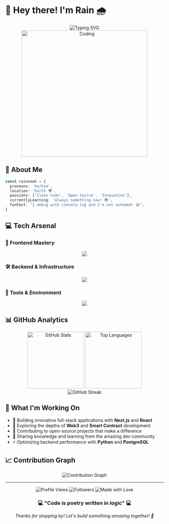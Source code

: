 # 👋 Hey there! I'm Rain 🌧️

<div align="center">
  <img src="https://readme-typing-svg.herokuapp.com?font=Fira+Code&size=30&duration=3000&pause=1000&color=00D9FF&center=true&vCenter=true&width=600&lines=Full+Stack+Developer;Open+Source+Enthusiast;Code+Craftsman" alt="Typing SVG" />
</div>

<div align="center">
  <img src="https://github.com/rainnoon/rainnoon/blob/main/assets/coding.gif?raw=true" width="400" alt="Coding" />
</div>

## 🚀 About Me

```typescript
const rainnoon = {
  pronouns: 'he/him',
  location: 'Earth 🌍',
  passions: ['Clean Code', 'Open Source', 'Innovation'],
  currentlyLearning: 'Always something new! 📚',
  funFact: "I debug with console.log and I'm not ashamed! 😄",
}
```

## 💻 Tech Arsenal

### 🎯 Frontend Mastery

<div align="center">
  <img src="https://skillicons.dev/icons?i=nextjs,react,typescript,javascript,html,css,tailwind,figma&theme=dark" />
</div>

### 🛠️ Backend & Infrastructure

<div align="center">
  <img src="https://skillicons.dev/icons?i=nodejs,python,postgresql,redis,solidity,ethereum,docker,aws&theme=dark" />
</div>

### 🔧 Tools & Environment

<div align="center">
  <img src="https://skillicons.dev/icons?i=git,github,vscode,linux,bash,npm,yarn&theme=dark" />
</div>

## 📊 GitHub Analytics

<div align="center">
  <img src="https://github-readme-stats.vercel.app/api?username=rainnoon&show_icons=true&theme=tokyonight&hide_border=true&bg_color=0D1117" alt="GitHub Stats" height="180"/>
  <img src="https://github-readme-stats.vercel.app/api/top-langs/?username=rainnoon&layout=compact&theme=tokyonight&hide_border=true&bg_color=0D1117" alt="Top Languages" height="180"/>
</div>

<div align="center">
  <img src="https://github-readme-streak-stats.herokuapp.com?user=rainnoon&theme=tokyonight&hide_border=true&background=0D1117" alt="GitHub Streak" />
</div>

## 🎯 What I'm Working On

- 🔭 Building innovative full-stack applications with **Next.js** and **React**
- 🌱 Exploring the depths of **Web3** and **Smart Contract** development
- 👯 Contributing to open-source projects that make a difference
- 💬 Sharing knowledge and learning from the amazing dev community
- ⚡ Optimizing backend performance with **Python** and **PostgreSQL**

## 📈 Contribution Graph

<div align="center">
  <img src="https://github-readme-activity-graph.vercel.app/graph?username=rainnoon&bg_color=0D1117&color=00D9FF&line=00D9FF&point=FFFFFF&area=true&hide_border=true" alt="Contribution Graph" />
</div>

---

<div align="center">
  <img src="https://komarev.com/ghpvc/?username=rainnoon&color=blueviolet&style=flat-square&label=Profile+Views" alt="Profile Views" />
  <img src="https://img.shields.io/github/followers/rainnoon?style=flat-square&color=blue" alt="Followers" />
  <img src="https://img.shields.io/badge/Made%20with-❤️-red" alt="Made with Love" />
</div>

<div align="center">
  <h3>💻 "Code is poetry written in logic" 💻</h3>
  <p><em>Thanks for stopping by! Let's build something amazing together! 🚀</em></p>
</div>
